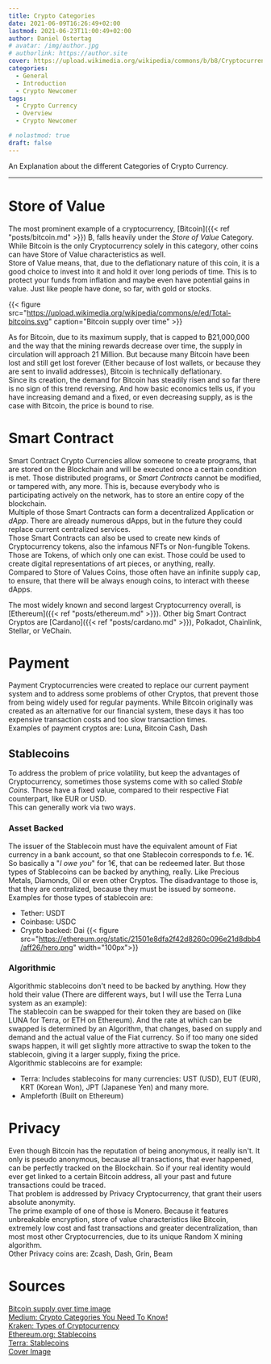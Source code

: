 ```yaml
---
title: Crypto Categories
date: 2021-06-09T16:26:49+02:00
lastmod: 2021-06-23T11:00:49+02:00
author: Daniel Ostertag
# avatar: /img/author.jpg
# authorlink: https://author.site
cover: https://upload.wikimedia.org/wikipedia/commons/b/b8/Cryptocurrency_logos.jpg
categories:
  - General
  - Introduction
  - Crypto Newcomer
tags:
  - Crypto Currency
  - Overview
  - Crypto Newcomer

# nolastmod: true
draft: false
---
```


An Explanation about the different Categories of Crypto Currency. 
<!--more-->

-------------------------------------------------------------------

# Store of Value
The most prominent example of a cryptocurrency, [Bitcoin]({{< ref "posts/bitcoin.md" >}}) ₿, falls heavily under the *Store of Value* Category. While Bitcoin is the only Cryptocurrency solely in this category, other coins can have Store of Value characteristics as well.  
Store of Value means, that, due to the deflationary nature of this coin, it is a good choice to invest into it and hold it over long periods of time. This is to protect your funds from inflation and maybe even have potential gains in value. Just like people have done, so far, with gold or stocks.  

{{< figure src="https://upload.wikimedia.org/wikipedia/commons/e/ed/Total-bitcoins.svg" caption="Bitcoin supply over time" >}}

As for Bitcoin, due to its maximum supply, that is capped to ₿21,000,000 and the way that the mining rewards decrease over time, the supply in circulation will approach 21 Million. But because many Bitcoin have been lost and still get lost forever (Either because of lost wallets, or because they are sent to invalid addresses), Bitcoin is technically deflationary.  
Since its creation, the demand for Bitcoin has steadily risen and so far there is no sign of this trend reversing. And how basic economics tells us, if you have increasing demand and a fixed, or even decreasing supply, as is the case with Bitcoin, the price is bound to rise. 

# Smart Contract
Smart Contract Crypto Currencies allow someone to create programs, that are stored on the Blockchain and will be executed once a certain condition is met. Those distributed programs, or *Smart Contracts* cannot be modified, or tampered with, any more. This is, because everybody who is participating actively on the network, has to store an entire copy of the blockchain.  
Multiple of those Smart Contracts can form a decentralized Application or *dApp*. There are already numerous dApps, but in the future they could replace current centralized services.  
Those Smart Contracts can also be used to create new kinds of Cryptocurrency tokens, also the infamous NFTs or Non-fungible Tokens. Those are Tokens, of which only one can exist. Those could be used to create digital representations of art pieces, or anything, really.  
Compared to Store of Values Coins, those often have an infinite supply cap, to ensure, that there will be always enough coins, to interact with theese dApps.  

The most widely known and second largest Cryptocurrency overall, is [Ethereum]({{< ref "posts/ethereum.md" >}}). 
Other big Smart Contract Cryptos are [Cardano]({{< ref "posts/cardano.md" >}}), Polkadot, Chainlink, Stellar, or VeChain. 

# Payment
Payment Cryptocurrencies were created to replace our current payment system and to address some problems of other Cryptos, that prevent those from being widely used for regular payments. While Bitcoin originally was created as an alternative for our financial system, these days it has too expensive transaction costs and too slow transaction times.  
Examples of payment cryptos are: Luna, Bitcoin Cash, Dash

## Stablecoins

To address the problem of price volatility, but keep the advantages of Cryptocurrency, sometimes those systems come with so called *Stable Coins*. Those have a fixed value, compared to their respective Fiat counterpart, like EUR or USD.  
This can generally work via two ways.  

### Asset Backed
The issuer of the Stablecoin must have the equivalent amount of Fiat currency in a bank account, so that one Stablecoin corresponds to f.e. 1€. So basically a "*I owe you*" for 1€, that can be redeemed later. But those types of Stablecoins can be backed by anything, really. Like Precious Metals, Diamonds, Oil or even other Cryptos. The disadvantage to those is, that they are centralized, because they must be issued by someone. 
Examples for those types of stablecoin are: 
- Tether: USDT 
- Coinbase: USDC
- Crypto backed: Dai
{{< figure src="https://ethereum.org/static/21501e8dfa2f42d8260c096e21d8dbb4/aff26/hero.png" width="100px">}} 

### Algorithmic
Algorithmic stablecoins don't need to be backed by anything. How they hold their value (There are different ways, but I will use the Terra Luna system as an example):  
The stablecoin can be swapped for their token they are based on (like LUNA for Terra, or ETH on Ethereum). And the rate at which can be swapped is determined by an Algorithm, that changes, based on supply and demand and the actual value of the Fiat currency. So if too many one sided swaps happen, it will get slightly more attractive to swap the token to the stablecoin, giving it a larger supply, fixing the price.  
Algorithmic stablecoins are for example:
- Terra: Includes stablecoins for many currencies: UST (USD), EUT (EUR), KRT (Korean Won), JPT (Japanese Yen) and many more. 
- Ampleforth (Built on Ethereum)


# Privacy
Even though Bitcoin has the reputation of being anonymous, it really isn't. It only is pseudo anonymous, because all transactions, that ever happened, can be perfectly tracked on the Blockchain. So if your real identity would ever get linked to a certain Bitcoin address, all your past and future transactions could be traced.  
That problem is addressed by Privacy Cryptocurrency, that grant their users absolute anonymity.  
The prime example of one of those is Monero. Because it features unbreakable encryption, store of value characteristics like Bitcoin, extremely low cost and fast transactions and greater decentralization, than most most other Cryptocurrencies, due to its unique Random X mining algorithm.  
Other Privacy coins are: Zcash, Dash, Grin, Beam


# Sources
[Bitcoin supply over time image](https://commons.wikimedia.org/wiki/File:Total-bitcoins.svg)  
[Medium: Crypto Categories You Need To Know!](https://medium.com/coinmonks/crypto-categories-you-need-to-know-9e78a5bdebc7)  
[Kraken: Types of Cryptocurrency](https://www.kraken.com/learn/types-of-cryptocurrency)  
[Ethereum.org: Stablecoins](https://ethereum.org/en/stablecoins/)  
[Terra: Stablecoins](https://docs.terra.money/stablecoin.html)  
[Cover Image](https://commons.wikimedia.org/wiki/File:Cryptocurrency_logos.jpg)  
